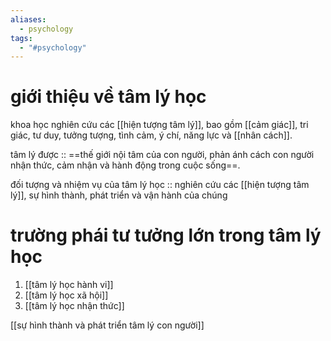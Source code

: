 ```yaml
---
aliases:
  - psychology
tags:
  - "#psychology"
---
```

# giới thiệu về tâm lý học
khoa học nghiên cứu các [[hiện tượng tâm lý]], bao gồm [[cảm giác]], tri giác, tư duy, tưởng tượng, tình cảm, ý chí, năng lực và [[nhân cách]].

tâm lý được :: ==thế giới nội tâm của con người, phản ánh cách con người nhận thức, cảm nhận và hành động trong cuộc sống==.

đối tượng và nhiệm vụ của tâm lý học :: nghiên cứu các [[hiện tượng tâm lý]], sự hình thành, phát triển và vận hành của chúng

# trường phái tư tưởng lớn trong tâm lý học
1. [[tâm lý học hành vi]]
2. [[tâm lý học xã hội]]
3. [[tâm lý học nhận thức]]

[[sự hình thành và phát triển tâm lý con người]]